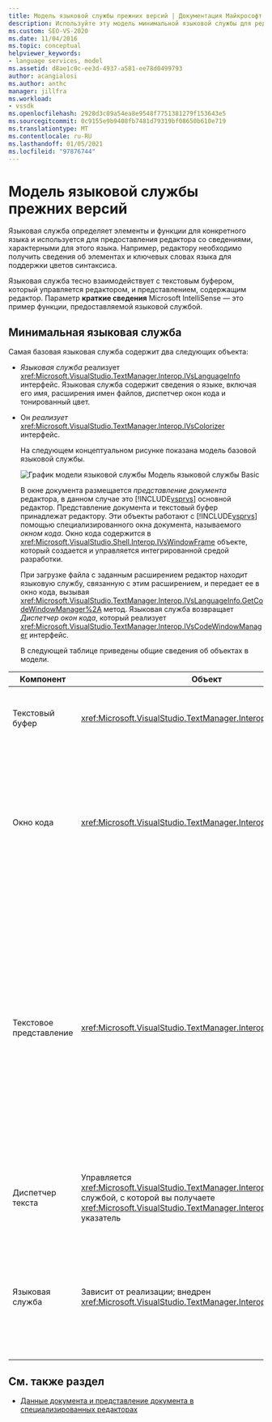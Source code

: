 ```yaml
---
title: Модель языковой службы прежних версий | Документация Майкрософт
description: Используйте эту модель минимальной языковой службы для редактора основных компонентов Visual Studio в качестве руководств по созданию языковой службы.
ms.custom: SEO-VS-2020
ms.date: 11/04/2016
ms.topic: conceptual
helpviewer_keywords:
- language services, model
ms.assetid: d8ae1c0c-ee3d-4937-a581-ee78d0499793
author: acangialosi
ms.author: anthc
manager: jillfra
ms.workload:
- vssdk
ms.openlocfilehash: 2928d3c09a54ea8e9548f7751381279f153643e5
ms.sourcegitcommit: 0c9155e9b9408fb7481d79319bf08650b610e719
ms.translationtype: MT
ms.contentlocale: ru-RU
ms.lasthandoff: 01/05/2021
ms.locfileid: "97876744"
---
```

# <a name="model-of-a-legacy-language-service"></a>Модель языковой службы прежних версий
Языковая служба определяет элементы и функции для конкретного языка и используется для предоставления редактора со сведениями, характерными для этого языка. Например, редактору необходимо получить сведения об элементах и ключевых словах языка для поддержки цветов синтаксиса.

 Языковая служба тесно взаимодействует с текстовым буфером, который управляется редактором, и представлением, содержащим редактор. Параметр **краткие сведения** Microsoft IntelliSense — это пример функции, предоставляемой языковой службой.

## <a name="a-minimal-language-service"></a>Минимальная языковая служба
 Самая базовая языковая служба содержит два следующих объекта:

- *Языковая служба* реализует <xref:Microsoft.VisualStudio.TextManager.Interop.IVsLanguageInfo> интерфейс. Языковая служба содержит сведения о языке, включая его имя, расширения имен файлов, диспетчер окон кода и тонированный цвет.

- Он *реализует* <xref:Microsoft.VisualStudio.TextManager.Interop.IVsColorizer> интерфейс.

  На следующем концептуальном рисунке показана модель базовой языковой службы.

  ![График модели языковой службы](../../extensibility/media/vslanguageservicemodel.gif "вслангуажесервицемодел") Модель языковой службы Basic

  В окне документа размещается *представление документа* редактора, в данном случае это [!INCLUDE[vsprvs](../../code-quality/includes/vsprvs_md.md)] основной редактор. Представление документа и текстовый буфер принадлежат редактору. Эти объекты работают с [!INCLUDE[vsprvs](../../code-quality/includes/vsprvs_md.md)] помощью специализированного окна документа, называемого *окном кода*. Окно кода содержится в <xref:Microsoft.VisualStudio.Shell.Interop.IVsWindowFrame> объекте, который создается и управляется интегрированной средой разработки.

  При загрузке файла с заданным расширением редактор находит языковую службу, связанную с этим расширением, и передает ее в окно кода, вызывая <xref:Microsoft.VisualStudio.TextManager.Interop.IVsLanguageInfo.GetCodeWindowManager%2A> метод. Языковая служба возвращает *Диспетчер окон кода*, который реализует <xref:Microsoft.VisualStudio.TextManager.Interop.IVsCodeWindowManager> интерфейс.

  В следующей таблице приведены общие сведения об объектах в модели.

| Компонент | Объект | Функция |
|------------------| - | - |
| Текстовый буфер | <xref:Microsoft.VisualStudio.TextManager.Interop.VsTextBuffer> | Поток текста для чтения и записи в Юникоде. В тексте можно использовать другие кодировки. |
| Окно кода | <xref:Microsoft.VisualStudio.TextManager.Interop.VsCodeWindow> | Окно документа, содержащее одно или несколько текстовых представлений. Если [!INCLUDE[vsprvs](../../code-quality/includes/vsprvs_md.md)] находится в режиме многодокументного интерфейса (MDI), окно кода является дочерним ЭЛЕМЕНТОМ MDI. |
| Текстовое представление | <xref:Microsoft.VisualStudio.TextManager.Interop.VsTextView> | Окно, позволяющее пользователю перемещаться по тексту и просматривать его с помощью клавиатуры и мыши. Текстовое представление отображается для пользователя в виде редактора. Текстовые представления можно использовать в обычных окнах редактора, в окне вывода и в окне интерпретации. Кроме того, можно настроить одно или несколько текстовых представлений в окне кода. |
| Диспетчер текста | Управляется <xref:Microsoft.VisualStudio.TextManager.Interop.SVsTextManager> службой, с которой вы получаете <xref:Microsoft.VisualStudio.TextManager.Interop.IVsTextManager> указатель | Компонент, который поддерживает общие сведения, общие для всех описанных выше компонентов. |
| Языковая служба | Зависит от реализации; внедрен <xref:Microsoft.VisualStudio.TextManager.Interop.IVsLanguageInfo> | Объект, предоставляющий редактору сведения о конкретном языке, такие как выделение синтаксиса, завершение операторов и сопоставление фигурных скобок. |

## <a name="see-also"></a>См. также раздел
- [Данные документа и представление документа в специализированных редакторах](../../extensibility/document-data-and-document-view-in-custom-editors.md)
